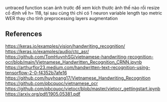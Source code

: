 
untraced function
scan ảnh trước để xem kích thước ảnh thế nào rồi resize cố định về h= 118, tại sau cùng thì chỉ có 1 neuron
variable length
tạo metric WER thay cho tính
preprocessing layers
augmentation






## References

https://keras.io/examples/vision/handwriting_recognition/
https://keras.io/examples/audio/ctc_asr/
https://github.com/TomHuynhSG/vietnamese-handwriting-recognition-ocr/blob/main/Vietnamese_Handwritten_Recognition_CRNN.ipynb
https://arthurflor23.medium.com/handwritten-text-recognition-using-tensorflow-2-0-f4352b7afe16
https://github.com/huyhoang17/Vietnamese_Handwriting_Recognition
https://github.com/pbcquoc/vietnamese_ocr
https://github.com/pbcquoc/vietocr/blob/master/vietocr_gettingstart.ipynb
https://arxiv.org/pdf/1905.05381.pdf
